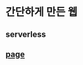 # 간단하게 만든 웹

## serverless

<a href='https://baejoonsoo.github.io/chrome_app'>
  <h2>page</h2>
</a>
